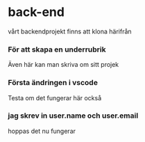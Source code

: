 # back-end
vårt backendprojekt finns att klona härifrån
### För att skapa en underrubrik
Även här kan man skriva om sitt projek
### Första ändringen i vscode
Testa om det fungerar här också
### jag skrev in user.name och user.email
hoppas det nu fungerar